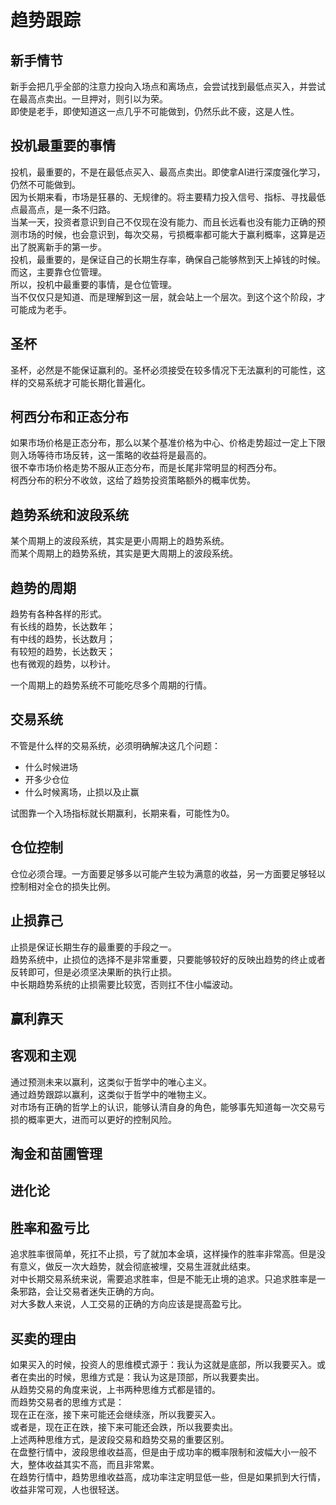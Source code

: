 # 趋势跟踪

## 新手情节
新手会把几乎全部的注意力投向入场点和离场点，会尝试找到最低点买入，并尝试在最高点卖出。一旦押对，则引以为荣。  
即使是老手，即使知道这一点几乎不可能做到，仍然乐此不疲，这是人性。    

## 投机最重要的事情
投机，最重要的，不是在最低点买入、最高点卖出。即使拿AI进行深度强化学习，仍然不可能做到。    
因为长期来看，市场是狂暴的、无规律的。将主要精力投入信号、指标、寻找最低点最高点，是一条不归路。    
当某一天，投资者意识到自己不仅现在没有能力、而且长远看也没有能力正确的预测市场的时候，也会意识到，每次交易，亏损概率都可能大于赢利概率，这算是迈出了脱离新手的第一步。    
投机，最重要的，是保证自己的长期生存率，确保自己能够熬到天上掉钱的时候。而这，主要靠仓位管理。     
所以，投机中最重要的事情，是仓位管理。   
当不仅仅只是知道、而是理解到这一层，就会站上一个层次。到这个这个阶段，才可能成为老手。    

## 圣杯
圣杯，必然是不能保证赢利的。圣杯必须接受在较多情况下无法赢利的可能性，这样的交易系统才可能长期化普遍化。  

## 柯西分布和正态分布
如果市场价格是正态分布，那么以某个基准价格为中心、价格走势超过一定上下限则入场等待市场反转，这一策略的收益将是最高的。  
很不幸市场价格走势不服从正态分布，而是长尾非常明显的柯西分布。  
柯西分布的积分不收敛，这给了趋势投资策略额外的概率优势。

## 趋势系统和波段系统
某个周期上的波段系统，其实是更小周期上的趋势系统。  
而某个周期上的趋势系统，其实是更大周期上的波段系统。

## 趋势的周期
趋势有各种各样的形式。  
有长线的趋势，长达数年；  
有中线的趋势，长达数月；  
有较短的趋势，长达数天；  
也有微观的趋势，以秒计。   

一个周期上的趋势系统不可能吃尽多个周期的行情。

## 交易系统
不管是什么样的交易系统，必须明确解决这几个问题：
* 什么时候进场
* 开多少仓位
* 什么时候离场，止损以及止赢    

试图靠一个入场指标就长期赢利，长期来看，可能性为0。

## 仓位控制
仓位必须合理。一方面要足够多以可能产生较为满意的收益，另一方面要足够轻以控制相对全仓的损失比例。

## 止损靠己
止损是保证长期生存的最重要的手段之一。     
趋势系统中，止损位的选择不是非常重要，只要能够较好的反映出趋势的终止或者反转即可，但是必须坚决果断的执行止损。    
中长期趋势系统的止损需要比较宽，否则扛不住小幅波动。    

## 赢利靠天

## 客观和主观
通过预测未来以赢利，这类似于哲学中的唯心主义。    
通过趋势跟踪以赢利，这类似于哲学中的唯物主义。    
对市场有正确的哲学上的认识，能够认清自身的角色，能够事先知道每一次交易亏损的概率更大，进而可以更好的控制风险。

## 淘金和苗圃管理
## 进化论
## 胜率和盈亏比
追求胜率很简单，死扛不止损，亏了就加本金填，这样操作的胜率非常高。但是没有意义，做反一次大趋势，就会彻底被埋，交易生涯就此结束。    
对中长期交易系统来说，需要追求胜率，但是不能无止境的追求。只追求胜率是一条邪路，会让交易者迷失正确的方向。    
对大多数人来说，人工交易的正确的方向应该是提高盈亏比。

## 买卖的理由
如果买入的时候，投资人的思维模式源于：我认为这就是底部，所以我要买入。或者在卖出的时候，思维方式是：我认为这是顶部，所以我要卖出。  
从趋势交易的角度来说，上书两种思维方式都是错的。  
而趋势交易者的思维方式是：  
现在正在涨，接下来可能还会继续涨，所以我要买入。  
或者是，现在正在跌，接下来可能还会跌，所以我要卖出。  
上述两种思维方式，是波段交易和趋势交易的重要区别。  
在盘整行情中，波段思维收益高，但是由于成功率的概率限制和波幅大小一般不大，整体收益其实不高，而且非常累。  
在趋势行情中，趋势思维收益高，成功率注定明显低一些，但是如果抓到大行情，收益非常可观，人也很轻送。  
